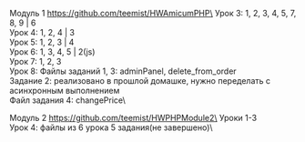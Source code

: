Модуль 1
https://github.com/teemist/HWAmicumPHP\
Урок 3: 1, 2, 3, 4, 5, 7, 8, 9 | 6\
Урок 4: 1, 2, 4 | 3\
Урок 5: 1, 2, 3 | 4\
Урок 6: 1, 3, 4, 5 | 2(js)\
Урок 7: 1, 2, 3\
Урок 8: Файлы заданий 1, 3: adminPanel, delete_from_order\
Задание 2: реализовано в прошлой домашке, нужно переделать с асинхронным выполнением\
Файл задания 4: changePrice\

Модуль 2
https://github.com/teemist/HWPHPModule2\
Уроки 1-3\
Урок 4: файлы из 6 урока 5 задания(не завершено)\
